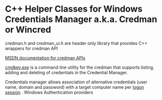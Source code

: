 # C++ Helper Classes for Windows Credentials Manager a.k.a. Credman or Wincred

credman.h and credman_ui.h are header only library that provides C++ wrappers for credman API

[MSDN documentation for credman APIs](https://docs.microsoft.com/en-us/windows/win32/api/wincred/)

[cmdkey.exe](https://docs.microsoft.com/en-us/windows-server/administration/windows-commands/cmdkey) is a command line utility for the credman that supports listing, adding and deleting of credentials in the Credential Manager.

Credentials manager allows association of alternative credentials (user name, domain and password) with a target computer name per [logon session](https://docs.microsoft.com/en-us/windows/win32/secauthn/lsa-logon-sessionshttps://docs.microsoft.com/en-us/windows/win32/secauthn/lsa-logon-sessions) . Windows Authentication providers